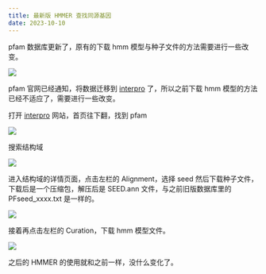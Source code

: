 ```yaml
---
title: 最新版 HMMER 查找同源基因
date: 2023-10-10
---
```


pfam 数据库更新了，原有的下载 hmm 模型与种子文件的方法需要进行一些改变。

<!--more-->

![](/i/20231010194303.jpg)

pfam 官网已经通知，将数据迁移到 [interpro](https://www.ebi.ac.uk/interpro/) 了，所以之前下载 hmm 模型的方法已经不适应了，需要进行一些改变。

打开 [interpro](https://www.ebi.ac.uk/interpro/) 网站，首页往下翻，找到 pfam

![](/i/20231010194655.jpg)

搜索结构域

![](/i/20231010194629.jpg)

进入结构域的详情页面，点击左栏的 Alignment，选择 seed 然后下载种子文件，下载后是一个压缩包，解压后是 SEED.ann 文件，与之前旧版数据库里的 PFseed_xxxx.txt 是一样的。

![](/i/20231010195096.jpg)

接着再点击左栏的 Curation，下载 hmm 模型文件。

![](/i/20231010195200.jpg)

之后的 HMMER 的使用就和之前一样，没什么变化了。